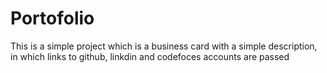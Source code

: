 # Portofolio
This is a simple project which is a business card with a simple description, in which links to github, linkdin and codefoces accounts are passed

